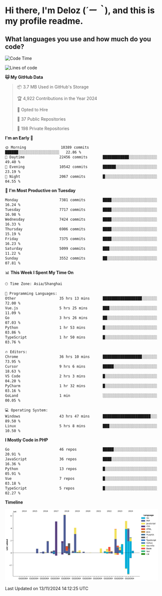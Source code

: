 # **Hi there, I'm Deloz (*´ー｀*), and this is my profile readme.**

## **What languages you use and how much do you code?**

<!--START_SECTION:waka-->
![Code Time](http://img.shields.io/badge/Code%20Time-5%2C039%20hrs%2033%20mins-blue)

![Lines of code](https://img.shields.io/badge/From%20Hello%20World%20I%27ve%20Written-46.5%20million%20lines%20of%20code-blue)

**🐱 My GitHub Data** 

> 📦 3.7 MB Used in GitHub's Storage 
 > 
> 🏆 4,922 Contributions in the Year 2024
 > 
> 💼 Opted to Hire
 > 
> 📜 37 Public Repositories 
 > 
> 🔑 198 Private Repositories 
 > 
**I'm an Early 🐤** 

```text
🌞 Morning                10389 commits       ██████░░░░░░░░░░░░░░░░░░░   22.86 % 
🌆 Daytime                22456 commits       ████████████░░░░░░░░░░░░░   49.40 % 
🌃 Evening                10542 commits       ██████░░░░░░░░░░░░░░░░░░░   23.19 % 
🌙 Night                  2067 commits        █░░░░░░░░░░░░░░░░░░░░░░░░   04.55 % 
```
📅 **I'm Most Productive on Tuesday** 

```text
Monday                   7381 commits        ████░░░░░░░░░░░░░░░░░░░░░   16.24 % 
Tuesday                  7717 commits        ████░░░░░░░░░░░░░░░░░░░░░   16.98 % 
Wednesday                7424 commits        ████░░░░░░░░░░░░░░░░░░░░░   16.33 % 
Thursday                 6906 commits        ████░░░░░░░░░░░░░░░░░░░░░   15.19 % 
Friday                   7375 commits        ████░░░░░░░░░░░░░░░░░░░░░   16.23 % 
Saturday                 5099 commits        ███░░░░░░░░░░░░░░░░░░░░░░   11.22 % 
Sunday                   3552 commits        ██░░░░░░░░░░░░░░░░░░░░░░░   07.81 % 
```


📊 **This Week I Spent My Time On** 

```text
🕑︎ Time Zone: Asia/Shanghai

💬 Programming Languages: 
Other                    35 hrs 13 mins      ██████████████████░░░░░░░   72.00 % 
Vue.js                   5 hrs 25 mins       ███░░░░░░░░░░░░░░░░░░░░░░   11.09 % 
Go                       3 hrs 26 mins       ██░░░░░░░░░░░░░░░░░░░░░░░   07.03 % 
Python                   1 hr 53 mins        █░░░░░░░░░░░░░░░░░░░░░░░░   03.86 % 
TypeScript               1 hr 50 mins        █░░░░░░░░░░░░░░░░░░░░░░░░   03.76 % 

🔥 Editors: 
Chrome                   36 hrs 10 mins      ██████████████████░░░░░░░   73.95 % 
Cursor                   9 hrs 6 mins        █████░░░░░░░░░░░░░░░░░░░░   18.63 % 
VS Code                  2 hrs 3 mins        █░░░░░░░░░░░░░░░░░░░░░░░░   04.20 % 
PyCharm                  1 hr 32 mins        █░░░░░░░░░░░░░░░░░░░░░░░░   03.16 % 
GoLand                   1 min               ░░░░░░░░░░░░░░░░░░░░░░░░░   00.05 % 

💻 Operating System: 
Windows                  43 hrs 47 mins      ██████████████████████░░░   89.50 % 
Linux                    5 hrs 8 mins        ███░░░░░░░░░░░░░░░░░░░░░░   10.50 % 
```

**I Mostly Code in PHP** 

```text
Go                       46 repos            █████░░░░░░░░░░░░░░░░░░░░   20.91 % 
JavaScript               36 repos            ████░░░░░░░░░░░░░░░░░░░░░   16.36 % 
Python                   13 repos            █░░░░░░░░░░░░░░░░░░░░░░░░   05.91 % 
Vue                      7 repos             █░░░░░░░░░░░░░░░░░░░░░░░░   03.18 % 
TypeScript               5 repos             █░░░░░░░░░░░░░░░░░░░░░░░░   02.27 % 
```



**Timeline**

![Lines of Code chart](https://raw.githubusercontent.com/deloz/deloz/main/assets/bar_graph.png)


 Last Updated on 13/11/2024 14:12:25 UTC
<!--END_SECTION:waka-->
